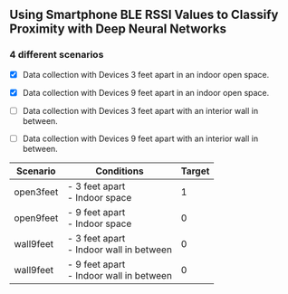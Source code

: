 ## Using Smartphone BLE RSSI Values to Classify Proximity with Deep Neural Networks

### 4 different scenarios
- [x] Data collection with Devices 3 feet apart in an indoor open space.
- [x] Data collection with Devices 9 feet apart in an indoor open space.
- [ ] Data collection with Devices 3 feet apart with an interior wall in between.
- [ ] Data collection with Devices 9 feet apart with an interior wall in between.


| Scenario  | Conditions                    | Target |
|-----------|-------------------------------|--------|
| open3feet | - 3 feet apart <br> - Indoor space |    1   |
| open9feet | - 9 feet apart <br> - Indoor space  |    0   |
| wall9feet | - 3 feet apart <br> - Indoor wall in between  |    0   |
| wall9feet | - 9 feet apart <br> - Indoor wall in between  |    0   |
